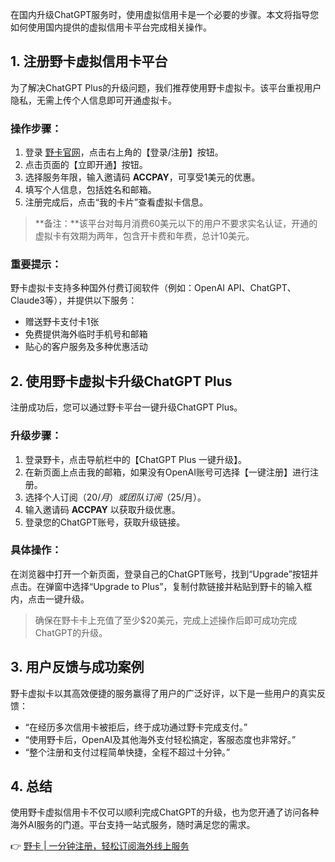 在国内升级ChatGPT服务时，使用虚拟信用卡是一个必要的步骤。本文将指导您如何使用国内提供的虚拟信用卡平台完成相关操作。

## 1. 注册野卡虚拟信用卡平台

为了解决ChatGPT Plus的升级问题，我们推荐使用野卡虚拟卡。该平台重视用户隐私，无需上传个人信息即可开通虚拟卡。

### 操作步骤：

1. 登录 [野卡官网](https://bit.ly/bewildcard)，点击右上角的【登录/注册】按钮。
2. 点击页面的【立即开通】按钮。
3. 选择服务年限，输入邀请码 **ACCPAY**，可享受1美元的优惠。
4. 填写个人信息，包括姓名和邮箱。
5. 注册完成后，点击“我的卡片”查看虚拟卡信息。

> **备注：**该平台对每月消费60美元以下的用户不要求实名认证，开通的虚拟卡有效期为两年，包含开卡费和年费，总计10美元。

### 重要提示：

野卡虚拟卡支持多种国外付费订阅软件（例如：OpenAI API、ChatGPT、Claude3等），并提供以下服务：

- 赠送野卡支付卡1张
- 免费提供海外临时手机号和邮箱
- 贴心的客户服务及多种优惠活动

## 2. 使用野卡虚拟卡升级ChatGPT Plus

注册成功后，您可以通过野卡平台一键升级ChatGPT Plus。

### 升级步骤：

1. 登录野卡，点击导航栏中的【ChatGPT Plus 一键升级】。
2. 在新页面上点击我的邮箱，如果没有OpenAI账号可选择【一键注册】进行注册。
3. 选择个人订阅（$20/月）或团队订阅（$25/月）。
4. 输入邀请码 **ACCPAY** 以获取升级优惠。
5. 登录您的ChatGPT账号，获取升级链接。

### 具体操作：

在浏览器中打开一个新页面，登录自己的ChatGPT账号，找到“Upgrade”按钮并点击。在弹窗中选择“Upgrade to Plus”，复制付款链接并粘贴到野卡的输入框内，点击一键升级。

> 确保在野卡卡上充值了至少$20美元，完成上述操作后即可成功完成ChatGPT的升级。

## 3. 用户反馈与成功案例

野卡虚拟卡以其高效便捷的服务赢得了用户的广泛好评，以下是一些用户的真实反馈：

- “在经历多次信用卡被拒后，终于成功通过野卡完成支付。”
- “使用野卡后，OpenAI及其他海外支付轻松搞定，客服态度也非常好。”
- “整个注册和支付过程简单快捷，全程不超过十分钟。”

## 4. 总结

使用野卡虚拟信用卡不仅可以顺利完成ChatGPT的升级，也为您开通了访问各种海外AI服务的门道。平台支持一站式服务，随时满足您的需求。

👉 [野卡 | 一分钟注册，轻松订阅海外线上服务](https://bit.ly/bewildcard)